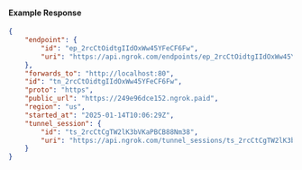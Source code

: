 <!-- Code generated for API Clients. DO NOT EDIT. -->

#### Example Response

```json
{
	"endpoint": {
		"id": "ep_2rcCtOidtgIIdOxWw45YFeCF6Fw",
		"uri": "https://api.ngrok.com/endpoints/ep_2rcCtOidtgIIdOxWw45YFeCF6Fw"
	},
	"forwards_to": "http://localhost:80",
	"id": "tn_2rcCtOidtgIIdOxWw45YFeCF6Fw",
	"proto": "https",
	"public_url": "https://249e96dce152.ngrok.paid",
	"region": "us",
	"started_at": "2025-01-14T10:06:29Z",
	"tunnel_session": {
		"id": "ts_2rcCtCgTW2lK3bVKaPBCB88Nm38",
		"uri": "https://api.ngrok.com/tunnel_sessions/ts_2rcCtCgTW2lK3bVKaPBCB88Nm38"
	}
}
```
